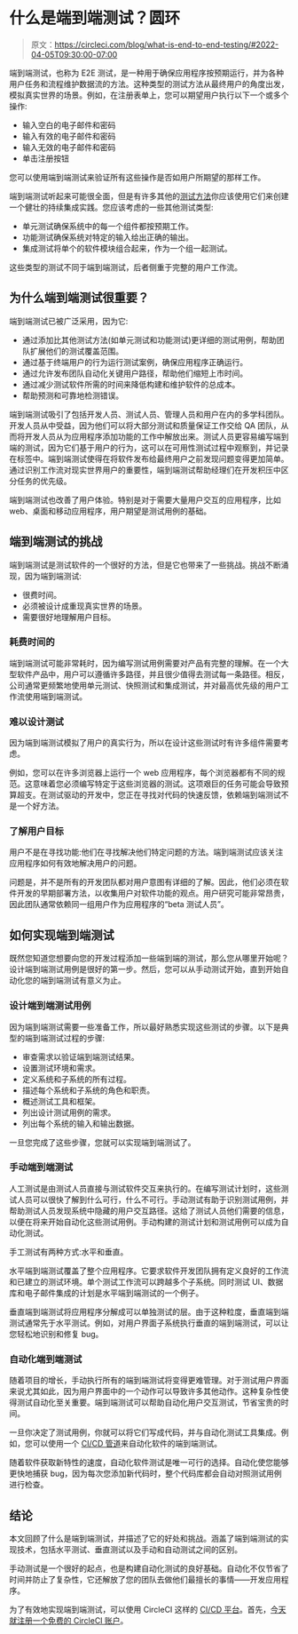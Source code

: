 # 什么是端到端测试？圆环

> 原文：<https://circleci.com/blog/what-is-end-to-end-testing/#2022-04-05T09:30:00-07:00>

端到端测试，也称为 E2E 测试，是一种用于确保应用程序按预期运行，并为各种用户任务和流程维护数据流的方法。这种类型的测试方法从最终用户的角度出发，模拟真实世界的场景。例如，在注册表单上，您可以期望用户执行以下一个或多个操作:

*   输入空白的电子邮件和密码
*   输入有效的电子邮件和密码
*   输入无效的电子邮件和密码
*   单击注册按钮

您可以使用端到端测试来验证所有这些操作是否如用户所期望的那样工作。

端到端测试听起来可能很全面，但是有许多其他的[测试方法](https://circleci.com/blog/testing-methods-all-developers-should-know/)你应该使用它们来创建一个健壮的持续集成实践。您应该考虑的一些其他测试类型:

*   单元测试确保系统中的每一个组件都按预期工作。
*   功能测试确保系统对特定的输入给出正确的输出。
*   集成测试将单个的软件模块组合起来，作为一个组一起测试。

这些类型的测试不同于端到端测试，后者侧重于完整的用户工作流。

## 为什么端到端测试很重要？

端到端测试已被广泛采用，因为它:

*   通过添加比其他测试方法(如单元测试和功能测试)更详细的测试用例，帮助团队扩展他们的测试覆盖范围。
*   通过基于终端用户的行为运行测试案例，确保应用程序正确运行。
*   通过允许发布团队自动化关键用户路径，帮助他们缩短上市时间。
*   通过减少测试软件所需的时间来降低构建和维护软件的总成本。
*   帮助预测和可靠地检测错误。

端到端测试吸引了包括开发人员、测试人员、管理人员和用户在内的多学科团队。开发人员从中受益，因为他们可以将大部分测试和质量保证工作交给 QA 团队，从而将开发人员从为应用程序添加功能的工作中解放出来。测试人员更容易编写端到端的测试，因为它们基于用户的行为，这可以在可用性测试过程中观察到，并记录在标签中。端到端测试使得在将软件发布给最终用户之前发现问题变得更加简单。通过识别工作流对现实世界用户的重要性，端到端测试帮助经理们在开发积压中区分任务的优先级。

端到端测试也改善了用户体验。特别是对于需要大量用户交互的应用程序，比如 web、桌面和移动应用程序，用户期望是测试用例的基础。

## 端到端测试的挑战

端到端测试是测试软件的一个很好的方法，但是它也带来了一些挑战。挑战不断涌现，因为端到端测试:

*   很费时间。
*   必须被设计成重现真实世界的场景。
*   需要很好地理解用户目标。

### 耗费时间的

端到端测试可能非常耗时，因为编写测试用例需要对产品有完整的理解。在一个大型软件产品中，用户可以遵循许多路径，并且很少值得去测试每一条路径。相反，公司通常更频繁地使用单元测试、快照测试和集成测试，并对最高优先级的用户工作流使用端到端测试。

### 难以设计测试

因为端到端测试模拟了用户的真实行为，所以在设计这些测试时有许多组件需要考虑。

例如，您可以在许多浏览器上运行一个 web 应用程序，每个浏览器都有不同的规范。这意味着您必须编写特定于这些浏览器的测试。这项艰巨的任务可能会导致预算超支。在测试驱动的开发中，您正在寻找对代码的快速反馈，依赖端到端测试不是一个好方法。

### 了解用户目标

用户不是在寻找功能:他们在寻找解决他们特定问题的方法。端到端测试应该关注应用程序如何有效地解决用户的问题。

问题是，并不是所有的开发团队都对用户意图有详细的了解。因此，他们必须在软件开发的早期部署方法，以收集用户对软件功能的观点。用户研究可能非常昂贵，因此团队通常依赖同一组用户作为应用程序的“beta 测试人员”。

## 如何实现端到端测试

既然您知道您想要向您的开发过程添加一些端到端的测试，那么您从哪里开始呢？设计端到端测试用例是很好的第一步。然后，您可以从手动测试开始，直到开始自动化您的端到端测试有意义为止。

### 设计端到端测试用例

因为端到端测试需要一些准备工作，所以最好熟悉实现这些测试的步骤。以下是典型的端到端测试过程的步骤:

*   审查需求以验证端到端测试结果。
*   设置测试环境和需求。
*   定义系统和子系统的所有过程。
*   描述每个系统和子系统的角色和职责。
*   概述测试工具和框架。
*   列出设计测试用例的需求。
*   列出每个系统的输入和输出数据。

一旦您完成了这些步骤，您就可以实现端到端测试了。

### 手动端到端测试

人工测试是由测试人员直接与测试软件交互来执行的。在编写测试计划时，这些测试人员可以很快了解到什么可行，什么不可行。手动测试有助于识别测试用例，并帮助测试人员发现系统中隐藏的用户交互路径。这给了测试人员他们需要的信息，以便在将来开始自动化这些测试用例。手动构建的测试计划和测试用例可以成为自动化测试。

手工测试有两种方式:水平和垂直。

水平端到端测试覆盖了整个应用程序。它要求软件开发团队拥有定义良好的工作流和已建立的测试环境。单个测试工作流可以跨越多个子系统。同时测试 UI、数据库和电子邮件集成的计划是水平端到端测试的一个例子。

垂直端到端测试将应用程序分解成可以单独测试的层。由于这种粒度，垂直端到端测试通常先于水平测试。例如，对用户界面子系统执行垂直的端到端测试，可以让您轻松地识别和修复 bug。

### 自动化端到端测试

随着项目的增长，手动执行所有的端到端测试将变得更难管理。对于测试用户界面来说尤其如此，因为用户界面中的一个动作可以导致许多其他动作。这种复杂性使得测试自动化至关重要。端到端测试可以帮助自动化用户交互测试，节省宝贵的时间。

一旦你决定了测试用例，你就可以将它们写成代码，并与自动化测试工具集成。例如，您可以使用一个 [CI/CD 管道](https://circleci.com/blog/what-is-a-ci-cd-pipeline/)来自动化软件的端到端测试。

随着软件获取新特性的速度，自动化软件测试是唯一可行的选择。自动化使您能够更快地捕获 bug，因为每次您添加新代码时，整个代码库都会自动对照测试用例进行检查。

## 结论

本文回顾了什么是端到端测试，并描述了它的好处和挑战。涵盖了端到端测试的实现技术，包括水平测试、垂直测试以及手动和自动测试之间的区别。

手动测试是一个很好的起点，也是构建自动化测试的良好基础。自动化不仅节省了时间并防止了复杂性，它还解放了您的团队去做他们最擅长的事情——开发应用程序。

为了有效地实现端到端测试，可以使用 CircleCI 这样的 [CI/CD 平台](https://circleci.com/)。首先，[今天就注册一个免费的 CircleCI 账户](https://circleci.com/signup/)。